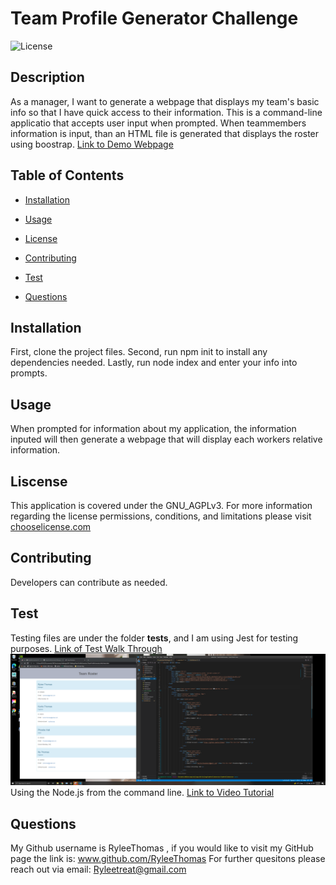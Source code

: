 # Team Profile Generator Challenge

  ![License](https://img.shields.io/badge/License-GNU_AGPLv3-blue.svg)

  ## Description 
  As a manager, I want to generate a webpage that displays my team's basic info so that I have quick access to their information. This is a command-line applicatio that accepts user
  input when prompted. When teammembers information is input, than an HTML file is generated that displays the roster using boostrap. 
  [Link to Demo Webpage](https://ryleethomas.github.io/TeamProfileGenerator/dist/index.html)

  ## Table of Contents 
  * [Installation](#installation)
  * [Usage](#Usage)
  
   * [License](#License)
  
  * [Contributing](#Contributing)
  * [Test](#Test)
  * [Questions](#Questions)
  
  ## Installation 
  First, clone the project files. Second, run npm init to install any dependencies needed. Lastly, run node index and enter your info into prompts.

  ## Usage
  When prompted for information about my application, the information inputed will then generate a webpage that will display each workers relative information.

  
  ## Liscense
  This application is covered under the GNU_AGPLv3.
  For more information regarding the license permissions, conditions, and limitations please
  visit [chooselicense.com](https://choosealicense.com/licenses/)
  

  ## Contributing
  Developers can contribute as needed.

  ## Test
  Testing files are under the folder __tests__, and I am using Jest for testing purposes.
  [Link of Test Walk Through](https://watch.screencastify.com/v/nTrMW77xTfaPr8LK3JSj)
  ![Test Image Reference](./dist/img/htmlPage.png)
  Using the Node.js from the command line.
  [Link to Video Tutorial](https://watch.screencastify.com/v/se8X9zSkTun40yexiZLo)

  ## Questions
  My Github username is RyleeThomas , if you would like to visit my GitHub page the link is: www.github.com/RyleeThomas
  For further quesitons please reach out via email: Ryleetreat@gmail.com
